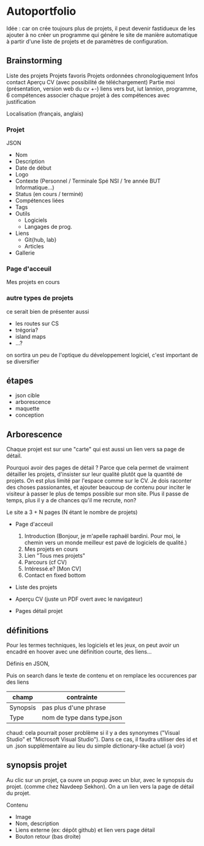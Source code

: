 # Autoportfolio

Idée : car on crée toujours plus de projets, il peut devenir fastidueux de les ajouter à no créer un programme qui génère le site de manière automatique à partir d'une liste de projets et de paramètres de configuration.

## Brainstorming

Liste des projets
Projets favoris
Projets ordonnées chronologiquement
Infos contact
Aperçu CV (avec possibilité de téléchargement)
Partie moi (présentation, version web du cv +-)
liens vers but, iut lannion, programme, 6 compétences
associer chaque projet à des compétences avec justification

Localisation (français, anglais)

### Projet

JSON

- Nom
- Description
- Date de début
- Logo
- Contexte (Personnel / Terminale Spé NSI / 1re année BUT Informatique...)
- Status (en cours / terminé)
- Compétences liées
- Tags
- Outils
    - Logiciels
    - Langages de prog.
- Liens
    - Git{hub, lab}
    - Articles
- Gallerie

### Page d'acceuil

Mes projets en cours

### autre types de projets

ce serait bien de présenter aussi

- les routes sur CS
- trégoria?
- island maps
- ...?

on sortira un peu de l'optique du développement logiciel, c'est important de se diversifier

## étapes

- json cible
- arborescence
- maquette
- conception

## Arborescence

Chaque projet est sur une "carte" qui est aussi un lien vers sa page de détail.

Pourquoi avoir des pages de détail ? Parce que cela permet de vraiment détailler les projets, d'insister sur leur qualité plutôt que la quantité de projets. On est plus limité par l'espace comme sur le CV. Je dois raconter des choses passionantes, et ajouter beaucoup de contenu pour inciter le visiteur à passer le plus de temps possible sur mon site. Plus il passe de temps, plus il y a de chances qu'il me recrute, non?

Le site a 3 + N pages (N étant le nombre de projets)

- Page d'acceuil
    1. Introduction (Bonjour, je m'apelle raphaël bardini. Pour moi, le chemin vers un monde meilleur est pavé de logiciels de qualité.)
    2. Mes projets en cours
    3. Lien "Tous mes projets"
    4. Parcours (cf CV)
    5. Intéressé.e? \[Mon CV\]
    6. Contact en fixed bottom

- Liste des projets

- Aperçu CV (juste un PDF overt avec le navigateur)

- Pages détail projet

## définitions

Pour les termes techniques, les logiciels et les jeux, on peut avoir un encadré en hoover avec une définition courte, des liens...

Définis en JSON,

Puis on search dans le texte de contenu et on remplace les occurences par des liens

champ|contrainte
-|-
Synopsis|pas plus d'une phrase
Type|nom de type dans type.json

chaud: cela pourrait poser problème si il y a des synonymes ("Visual Studio" et "Microsoft Visual Studio"). Dans ce cas, il faudra utiliser des id et un .json supplémentaire au lieu du simple dictionary-like actuel (à voir)

## synopsis projet

Au clic sur un projet, ça ouvre un popup avec un blur, avec le synopsis du projet. (comme chez Navdeep Sekhon). On a un lien vers la page de détail du projet.

Contenu

- Image
- Nom, description
- Liens externe (ex: dépôt github) et lien vers page détail
- Bouton retour (bas droite)
